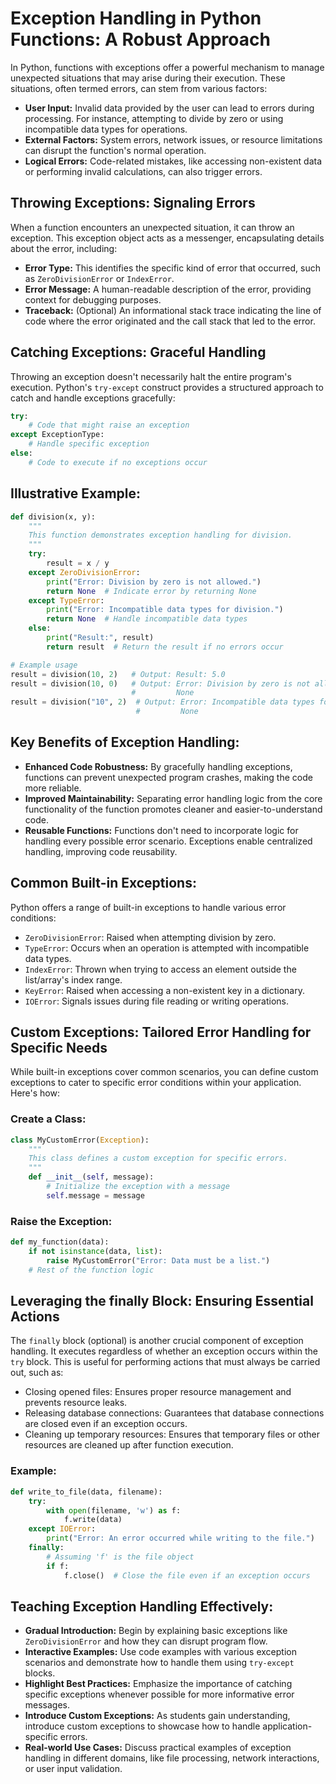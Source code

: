 
# Exception Handling in Python Functions: A Robust Approach

In Python, functions with exceptions offer a powerful mechanism to manage unexpected situations that may arise during their execution. These situations, often termed errors, can stem from various factors:

- **User Input:** Invalid data provided by the user can lead to errors during processing. For instance, attempting to divide by zero or using incompatible data types for operations.
- **External Factors:** System errors, network issues, or resource limitations can disrupt the function's normal operation.
- **Logical Errors:** Code-related mistakes, like accessing non-existent data or performing invalid calculations, can also trigger errors.

## Throwing Exceptions: Signaling Errors

When a function encounters an unexpected situation, it can throw an exception. This exception object acts as a messenger, encapsulating details about the error, including:

- **Error Type:** This identifies the specific kind of error that occurred, such as `ZeroDivisionError` or `IndexError`.
- **Error Message:** A human-readable description of the error, providing context for debugging purposes.
- **Traceback:** (Optional) An informational stack trace indicating the line of code where the error originated and the call stack that led to the error.

## Catching Exceptions: Graceful Handling

Throwing an exception doesn't necessarily halt the entire program's execution. Python's `try-except` construct provides a structured approach to catch and handle exceptions gracefully:

```python
try:
    # Code that might raise an exception
except ExceptionType:
    # Handle specific exception
else:
    # Code to execute if no exceptions occur
```

## Illustrative Example:

```python
def division(x, y):
    """
    This function demonstrates exception handling for division.
    """
    try:
        result = x / y
    except ZeroDivisionError:
        print("Error: Division by zero is not allowed.")
        return None  # Indicate error by returning None
    except TypeError:
        print("Error: Incompatible data types for division.")
        return None  # Handle incompatible data types
    else:
        print("Result:", result)
        return result  # Return the result if no errors occur

# Example usage
result = division(10, 2)   # Output: Result: 5.0
result = division(10, 0)   # Output: Error: Division by zero is not allowed.
                           #         None
result = division("10", 2)  # Output: Error: Incompatible data types for division.
                            #         None
```

## Key Benefits of Exception Handling:

- **Enhanced Code Robustness:** By gracefully handling exceptions, functions can prevent unexpected program crashes, making the code more reliable.
- **Improved Maintainability:** Separating error handling logic from the core functionality of the function promotes cleaner and easier-to-understand code.
- **Reusable Functions:** Functions don't need to incorporate logic for handling every possible error scenario. Exceptions enable centralized handling, improving code reusability.

## Common Built-in Exceptions:

Python offers a range of built-in exceptions to handle various error conditions:

- `ZeroDivisionError`: Raised when attempting division by zero.
- `TypeError`: Occurs when an operation is attempted with incompatible data types.
- `IndexError`: Thrown when trying to access an element outside the list/array's index range.
- `KeyError`: Raised when accessing a non-existent key in a dictionary.
- `IOError`: Signals issues during file reading or writing operations.

## Custom Exceptions: Tailored Error Handling for Specific Needs

While built-in exceptions cover common scenarios, you can define custom exceptions to cater to specific error conditions within your application. Here's how:

### Create a Class:

```python
class MyCustomError(Exception):
    """
    This class defines a custom exception for specific errors.
    """
    def __init__(self, message):
        # Initialize the exception with a message
        self.message = message
```

### Raise the Exception:

```python
def my_function(data):
    if not isinstance(data, list):
        raise MyCustomError("Error: Data must be a list.")
    # Rest of the function logic
```

## Leveraging the finally Block: Ensuring Essential Actions

The `finally` block (optional) is another crucial component of exception handling. It executes regardless of whether an exception occurs within the `try` block. This is useful for performing actions that must always be carried out, such as:

- Closing opened files: Ensures proper resource management and prevents resource leaks.
- Releasing database connections: Guarantees that database connections are closed even if an exception occurs.
- Cleaning up temporary resources: Ensures that temporary files or other resources are cleaned up after function execution.

### Example:

```python
def write_to_file(data, filename):
    try:
        with open(filename, 'w') as f:
            f.write(data)
    except IOError:
        print("Error: An error occurred while writing to the file.")
    finally:
        # Assuming 'f' is the file object
        if f:
            f.close()  # Close the file even if an exception occurs
```

## Teaching Exception Handling Effectively:

- **Gradual Introduction:** Begin by explaining basic exceptions like `ZeroDivisionError` and how they can disrupt program flow.
- **Interactive Examples:** Use code examples with various exception scenarios and demonstrate how to handle them using `try-except` blocks.
- **Highlight Best Practices:** Emphasize the importance of catching specific exceptions whenever possible for more informative error messages.
- **Introduce Custom Exceptions:** As students gain understanding, introduce custom exceptions to showcase how to handle application-specific errors.
- **Real-world Use Cases:** Discuss practical examples of exception handling in different domains, like file processing, network interactions, or user input validation.
